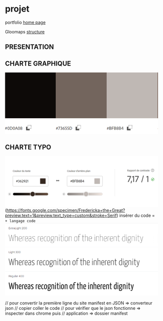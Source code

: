 # projet
portfolio [home page]( https://laetitiamichel.github.io/projet/)

Gloomaps [structure](https://www.gloomaps.com/sDKps9wzRm)
## PRESENTATION

## CHARTE GRAPHIQUE
![charteGraphique](/asset/chartreGraphique.png)
## CHARTE TYPO
![charteTypo](/asset/chartre_typo.png)(https://fonts.google.com/specimen/Fredericka+the+Great?preview.text=1&preview.text_type=custom&stroke=Serif)
insérer du code = ``` + langage code ```
![typo](/asset/Yanone_kaffeesatz_typo.png)

// pour convertir la première ligne du site manifest en JSON => converteur json
  // copier coller le code
  // pour vérifier que le json fonctionne => inspecter dans chrome puis
  // application => dossier manifest